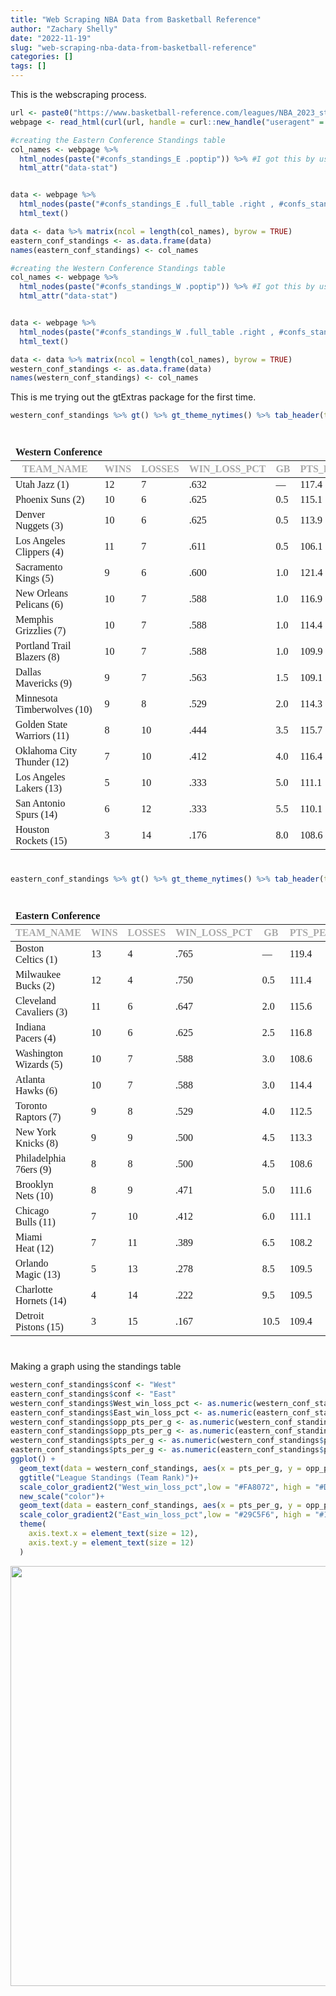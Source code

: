 ```yaml
---
title: "Web Scraping NBA Data from Basketball Reference"
author: "Zachary Shelly"
date: "2022-11-19"
slug: "web-scraping-nba-data-from-basketball-reference"
categories: []
tags: []
---
```


This is the webscraping process.

``` r
url <- paste0("https://www.basketball-reference.com/leagues/NBA_2023_standings.html")
webpage <- read_html(curl(url, handle = curl::new_handle("useragent" = "just.a.little.project")))

#creating the Eastern Conference Standings table
col_names <- webpage %>%
  html_nodes(paste("#confs_standings_E .poptip")) %>% #I got this by using  the selector gadget plugin
  html_attr("data-stat")


data <- webpage %>%
  html_nodes(paste("#confs_standings_E .full_table .right , #confs_standings_E .full_table .left")) %>% #I got this by using  the selector gadget plugin
  html_text()

data <- data %>% matrix(ncol = length(col_names), byrow = TRUE)
eastern_conf_standings <- as.data.frame(data)
names(eastern_conf_standings) <- col_names

#creating the Western Conference Standings table
col_names <- webpage %>%
  html_nodes(paste("#confs_standings_W .poptip")) %>% #I got this by using  the selector gadget plugin
  html_attr("data-stat")


data <- webpage %>%
  html_nodes(paste("#confs_standings_W .full_table .right , #confs_standings_W .full_table .left")) %>% #I got this by using  the selector gadget plugin
  html_text()

data <- data %>% matrix(ncol = length(col_names), byrow = TRUE)
western_conf_standings <- as.data.frame(data)
names(western_conf_standings) <- col_names
```

This is me trying out the gtExtras package for the first time.

``` r
western_conf_standings %>% gt() %>% gt_theme_nytimes() %>% tab_header(title = "Western Conference")
```

<div id="qpfyrmfciw" style="padding-left:0px;padding-right:0px;padding-top:10px;padding-bottom:10px;overflow-x:auto;overflow-y:auto;width:auto;height:auto;">
<style>@import url("https://fonts.googleapis.com/css2?family=Source+Sans+Pro:ital,wght@0,100;0,200;0,300;0,400;0,500;0,600;0,700;0,800;0,900;1,100;1,200;1,300;1,400;1,500;1,600;1,700;1,800;1,900&display=swap");
@import url("https://fonts.googleapis.com/css2?family=Libre+Franklin:ital,wght@0,100;0,200;0,300;0,400;0,500;0,600;0,700;0,800;0,900;1,100;1,200;1,300;1,400;1,500;1,600;1,700;1,800;1,900&display=swap");
@import url("https://fonts.googleapis.com/css2?family=Source+Sans+Pro:ital,wght@0,100;0,200;0,300;0,400;0,500;0,600;0,700;0,800;0,900;1,100;1,200;1,300;1,400;1,500;1,600;1,700;1,800;1,900&display=swap");
html {
  font-family: -apple-system, BlinkMacSystemFont, 'Segoe UI', Roboto, Oxygen, Ubuntu, Cantarell, 'Helvetica Neue', 'Fira Sans', 'Droid Sans', Arial, sans-serif;
}

#qpfyrmfciw .gt_table {
  display: table;
  border-collapse: collapse;
  margin-left: auto;
  margin-right: auto;
  color: #333333;
  font-size: 16px;
  font-weight: normal;
  font-style: normal;
  background-color: #FFFFFF;
  width: auto;
  border-top-style: none;
  border-top-width: 2px;
  border-top-color: #A8A8A8;
  border-right-style: none;
  border-right-width: 2px;
  border-right-color: #D3D3D3;
  border-bottom-style: solid;
  border-bottom-width: 2px;
  border-bottom-color: #A8A8A8;
  border-left-style: none;
  border-left-width: 2px;
  border-left-color: #D3D3D3;
}

#qpfyrmfciw .gt_heading {
  background-color: #FFFFFF;
  text-align: left;
  border-bottom-color: #FFFFFF;
  border-left-style: none;
  border-left-width: 1px;
  border-left-color: #D3D3D3;
  border-right-style: none;
  border-right-width: 1px;
  border-right-color: #D3D3D3;
}

#qpfyrmfciw .gt_caption {
  padding-top: 4px;
  padding-bottom: 4px;
}

#qpfyrmfciw .gt_title {
  color: #333333;
  font-size: 125%;
  font-weight: initial;
  padding-top: 4px;
  padding-bottom: 4px;
  padding-left: 5px;
  padding-right: 5px;
  border-bottom-color: #FFFFFF;
  border-bottom-width: 0;
}

#qpfyrmfciw .gt_subtitle {
  color: #333333;
  font-size: 85%;
  font-weight: initial;
  padding-top: 0;
  padding-bottom: 6px;
  padding-left: 5px;
  padding-right: 5px;
  border-top-color: #FFFFFF;
  border-top-width: 0;
}

#qpfyrmfciw .gt_bottom_border {
  border-bottom-style: none;
  border-bottom-width: 2px;
  border-bottom-color: #D3D3D3;
}

#qpfyrmfciw .gt_col_headings {
  border-top-style: none;
  border-top-width: 2px;
  border-top-color: #D3D3D3;
  border-bottom-style: none;
  border-bottom-width: 1px;
  border-bottom-color: #334422;
  border-left-style: none;
  border-left-width: 1px;
  border-left-color: #D3D3D3;
  border-right-style: none;
  border-right-width: 1px;
  border-right-color: #D3D3D3;
}

#qpfyrmfciw .gt_col_heading {
  color: #333333;
  background-color: #FFFFFF;
  font-size: 12px;
  font-weight: normal;
  text-transform: inherit;
  border-left-style: none;
  border-left-width: 1px;
  border-left-color: #D3D3D3;
  border-right-style: none;
  border-right-width: 1px;
  border-right-color: #D3D3D3;
  vertical-align: bottom;
  padding-top: 5px;
  padding-bottom: 6px;
  padding-left: 5px;
  padding-right: 5px;
  overflow-x: hidden;
}

#qpfyrmfciw .gt_column_spanner_outer {
  color: #333333;
  background-color: #FFFFFF;
  font-size: 12px;
  font-weight: normal;
  text-transform: inherit;
  padding-top: 0;
  padding-bottom: 0;
  padding-left: 4px;
  padding-right: 4px;
}

#qpfyrmfciw .gt_column_spanner_outer:first-child {
  padding-left: 0;
}

#qpfyrmfciw .gt_column_spanner_outer:last-child {
  padding-right: 0;
}

#qpfyrmfciw .gt_column_spanner {
  border-bottom-style: none;
  border-bottom-width: 1px;
  border-bottom-color: #334422;
  vertical-align: bottom;
  padding-top: 5px;
  padding-bottom: 5px;
  overflow-x: hidden;
  display: inline-block;
  width: 100%;
}

#qpfyrmfciw .gt_group_heading {
  padding-top: 8px;
  padding-bottom: 8px;
  padding-left: 5px;
  padding-right: 5px;
  color: #333333;
  background-color: #FFFFFF;
  font-size: 100%;
  font-weight: initial;
  text-transform: inherit;
  border-top-style: solid;
  border-top-width: 2px;
  border-top-color: #D3D3D3;
  border-bottom-style: solid;
  border-bottom-width: 2px;
  border-bottom-color: #D3D3D3;
  border-left-style: none;
  border-left-width: 1px;
  border-left-color: #D3D3D3;
  border-right-style: none;
  border-right-width: 1px;
  border-right-color: #D3D3D3;
  vertical-align: middle;
  text-align: left;
}

#qpfyrmfciw .gt_empty_group_heading {
  padding: 0.5px;
  color: #333333;
  background-color: #FFFFFF;
  font-size: 100%;
  font-weight: initial;
  border-top-style: solid;
  border-top-width: 2px;
  border-top-color: #D3D3D3;
  border-bottom-style: solid;
  border-bottom-width: 2px;
  border-bottom-color: #D3D3D3;
  vertical-align: middle;
}

#qpfyrmfciw .gt_from_md > :first-child {
  margin-top: 0;
}

#qpfyrmfciw .gt_from_md > :last-child {
  margin-bottom: 0;
}

#qpfyrmfciw .gt_row {
  padding-top: 7px;
  padding-bottom: 7px;
  padding-left: 5px;
  padding-right: 5px;
  margin: 10px;
  border-top-style: solid;
  border-top-width: 1px;
  border-top-color: #D3D3D3;
  border-left-style: none;
  border-left-width: 1px;
  border-left-color: #D3D3D3;
  border-right-style: none;
  border-right-width: 1px;
  border-right-color: #D3D3D3;
  vertical-align: middle;
  overflow-x: hidden;
}

#qpfyrmfciw .gt_stub {
  color: #333333;
  background-color: #FFFFFF;
  font-size: 100%;
  font-weight: initial;
  text-transform: inherit;
  border-right-style: solid;
  border-right-width: 2px;
  border-right-color: #D3D3D3;
  padding-left: 5px;
  padding-right: 5px;
}

#qpfyrmfciw .gt_stub_row_group {
  color: #333333;
  background-color: #FFFFFF;
  font-size: 100%;
  font-weight: initial;
  text-transform: inherit;
  border-right-style: solid;
  border-right-width: 2px;
  border-right-color: #D3D3D3;
  padding-left: 5px;
  padding-right: 5px;
  vertical-align: top;
}

#qpfyrmfciw .gt_row_group_first td {
  border-top-width: 2px;
}

#qpfyrmfciw .gt_summary_row {
  color: #333333;
  background-color: #FFFFFF;
  text-transform: inherit;
  padding-top: 8px;
  padding-bottom: 8px;
  padding-left: 5px;
  padding-right: 5px;
}

#qpfyrmfciw .gt_first_summary_row {
  border-top-style: solid;
  border-top-color: #D3D3D3;
}

#qpfyrmfciw .gt_first_summary_row.thick {
  border-top-width: 2px;
}

#qpfyrmfciw .gt_last_summary_row {
  padding-top: 8px;
  padding-bottom: 8px;
  padding-left: 5px;
  padding-right: 5px;
  border-bottom-style: solid;
  border-bottom-width: 2px;
  border-bottom-color: #D3D3D3;
}

#qpfyrmfciw .gt_grand_summary_row {
  color: #333333;
  background-color: #FFFFFF;
  text-transform: inherit;
  padding-top: 8px;
  padding-bottom: 8px;
  padding-left: 5px;
  padding-right: 5px;
}

#qpfyrmfciw .gt_first_grand_summary_row {
  padding-top: 8px;
  padding-bottom: 8px;
  padding-left: 5px;
  padding-right: 5px;
  border-top-style: double;
  border-top-width: 6px;
  border-top-color: #D3D3D3;
}

#qpfyrmfciw .gt_striped {
  background-color: rgba(128, 128, 128, 0.05);
}

#qpfyrmfciw .gt_table_body {
  border-top-style: none;
  border-top-width: 2px;
  border-top-color: #D3D3D3;
  border-bottom-style: solid;
  border-bottom-width: 2px;
  border-bottom-color: #FFFFFF;
}

#qpfyrmfciw .gt_footnotes {
  color: #333333;
  background-color: #FFFFFF;
  border-bottom-style: none;
  border-bottom-width: 2px;
  border-bottom-color: #D3D3D3;
  border-left-style: none;
  border-left-width: 2px;
  border-left-color: #D3D3D3;
  border-right-style: none;
  border-right-width: 2px;
  border-right-color: #D3D3D3;
}

#qpfyrmfciw .gt_footnote {
  margin: 0px;
  font-size: 90%;
  padding-left: 4px;
  padding-right: 4px;
  padding-left: 5px;
  padding-right: 5px;
}

#qpfyrmfciw .gt_sourcenotes {
  color: #333333;
  background-color: #FFFFFF;
  border-bottom-style: none;
  border-bottom-width: 2px;
  border-bottom-color: #D3D3D3;
  border-left-style: none;
  border-left-width: 2px;
  border-left-color: #D3D3D3;
  border-right-style: none;
  border-right-width: 2px;
  border-right-color: #D3D3D3;
}

#qpfyrmfciw .gt_sourcenote {
  font-size: 90%;
  padding-top: 4px;
  padding-bottom: 4px;
  padding-left: 5px;
  padding-right: 5px;
}

#qpfyrmfciw .gt_left {
  text-align: left;
}

#qpfyrmfciw .gt_center {
  text-align: center;
}

#qpfyrmfciw .gt_right {
  text-align: right;
  font-variant-numeric: tabular-nums;
}

#qpfyrmfciw .gt_font_normal {
  font-weight: normal;
}

#qpfyrmfciw .gt_font_bold {
  font-weight: bold;
}

#qpfyrmfciw .gt_font_italic {
  font-style: italic;
}

#qpfyrmfciw .gt_super {
  font-size: 65%;
}

#qpfyrmfciw .gt_footnote_marks {
  font-style: italic;
  font-weight: normal;
  font-size: 75%;
  vertical-align: 0.4em;
}

#qpfyrmfciw .gt_asterisk {
  font-size: 100%;
  vertical-align: 0;
}

#qpfyrmfciw .gt_indent_1 {
  text-indent: 5px;
}

#qpfyrmfciw .gt_indent_2 {
  text-indent: 10px;
}

#qpfyrmfciw .gt_indent_3 {
  text-indent: 15px;
}

#qpfyrmfciw .gt_indent_4 {
  text-indent: 20px;
}

#qpfyrmfciw .gt_indent_5 {
  text-indent: 25px;
}
</style>
<table class="gt_table">
  <thead class="gt_header">
    <tr>
      <td colspan="8" class="gt_heading gt_title gt_font_normal gt_bottom_border" style="font-family: 'Libre Franklin'; font-weight: 800;">Western Conference</td>
    </tr>
    
  </thead>
  <thead class="gt_col_headings">
    <tr>
      <th class="gt_col_heading gt_columns_bottom_border gt_left" rowspan="1" colspan="1" style="color: #A9A9A9; font-family: 'Source Sans Pro'; text-transform: uppercase;" scope="col" id="team_name">team_name</th>
      <th class="gt_col_heading gt_columns_bottom_border gt_right" rowspan="1" colspan="1" style="color: #A9A9A9; font-family: 'Source Sans Pro'; text-transform: uppercase;" scope="col" id="wins">wins</th>
      <th class="gt_col_heading gt_columns_bottom_border gt_right" rowspan="1" colspan="1" style="color: #A9A9A9; font-family: 'Source Sans Pro'; text-transform: uppercase;" scope="col" id="losses">losses</th>
      <th class="gt_col_heading gt_columns_bottom_border gt_right" rowspan="1" colspan="1" style="color: #A9A9A9; font-family: 'Source Sans Pro'; text-transform: uppercase;" scope="col" id="win_loss_pct">win_loss_pct</th>
      <th class="gt_col_heading gt_columns_bottom_border gt_left" rowspan="1" colspan="1" style="color: #A9A9A9; font-family: 'Source Sans Pro'; text-transform: uppercase;" scope="col" id="gb">gb</th>
      <th class="gt_col_heading gt_columns_bottom_border gt_right" rowspan="1" colspan="1" style="color: #A9A9A9; font-family: 'Source Sans Pro'; text-transform: uppercase;" scope="col" id="pts_per_g">pts_per_g</th>
      <th class="gt_col_heading gt_columns_bottom_border gt_right" rowspan="1" colspan="1" style="color: #A9A9A9; font-family: 'Source Sans Pro'; text-transform: uppercase;" scope="col" id="opp_pts_per_g">opp_pts_per_g</th>
      <th class="gt_col_heading gt_columns_bottom_border gt_right" rowspan="1" colspan="1" style="color: #A9A9A9; font-family: 'Source Sans Pro'; text-transform: uppercase;" scope="col" id="srs">srs</th>
    </tr>
  </thead>
  <tbody class="gt_table_body">
    <tr><td headers="team_name" class="gt_row gt_left" style="font-family: 'Source Sans Pro'; font-weight: 400;">Utah Jazz (1) </td>
<td headers="wins" class="gt_row gt_right" style="font-family: 'Source Sans Pro'; font-weight: 400;">12</td>
<td headers="losses" class="gt_row gt_right" style="font-family: 'Source Sans Pro'; font-weight: 400;">7</td>
<td headers="win_loss_pct" class="gt_row gt_right" style="font-family: 'Source Sans Pro'; font-weight: 400;">.632</td>
<td headers="gb" class="gt_row gt_left" style="font-family: 'Source Sans Pro'; font-weight: 400;">—</td>
<td headers="pts_per_g" class="gt_row gt_right" style="font-family: 'Source Sans Pro'; font-weight: 400;">117.4</td>
<td headers="opp_pts_per_g" class="gt_row gt_right" style="font-family: 'Source Sans Pro'; font-weight: 400;">114.5</td>
<td headers="srs" class="gt_row gt_right" style="font-family: 'Source Sans Pro'; font-weight: 400;">2.81</td></tr>
    <tr><td headers="team_name" class="gt_row gt_left" style="font-family: 'Source Sans Pro'; font-weight: 400;">Phoenix Suns (2) </td>
<td headers="wins" class="gt_row gt_right" style="font-family: 'Source Sans Pro'; font-weight: 400;">10</td>
<td headers="losses" class="gt_row gt_right" style="font-family: 'Source Sans Pro'; font-weight: 400;">6</td>
<td headers="win_loss_pct" class="gt_row gt_right" style="font-family: 'Source Sans Pro'; font-weight: 400;">.625</td>
<td headers="gb" class="gt_row gt_left" style="font-family: 'Source Sans Pro'; font-weight: 400;">0.5</td>
<td headers="pts_per_g" class="gt_row gt_right" style="font-family: 'Source Sans Pro'; font-weight: 400;">115.1</td>
<td headers="opp_pts_per_g" class="gt_row gt_right" style="font-family: 'Source Sans Pro'; font-weight: 400;">107.9</td>
<td headers="srs" class="gt_row gt_right" style="font-family: 'Source Sans Pro'; font-weight: 400;">7.19</td></tr>
    <tr><td headers="team_name" class="gt_row gt_left" style="font-family: 'Source Sans Pro'; font-weight: 400;">Denver Nuggets (3) </td>
<td headers="wins" class="gt_row gt_right" style="font-family: 'Source Sans Pro'; font-weight: 400;">10</td>
<td headers="losses" class="gt_row gt_right" style="font-family: 'Source Sans Pro'; font-weight: 400;">6</td>
<td headers="win_loss_pct" class="gt_row gt_right" style="font-family: 'Source Sans Pro'; font-weight: 400;">.625</td>
<td headers="gb" class="gt_row gt_left" style="font-family: 'Source Sans Pro'; font-weight: 400;">0.5</td>
<td headers="pts_per_g" class="gt_row gt_right" style="font-family: 'Source Sans Pro'; font-weight: 400;">113.9</td>
<td headers="opp_pts_per_g" class="gt_row gt_right" style="font-family: 'Source Sans Pro'; font-weight: 400;">113.9</td>
<td headers="srs" class="gt_row gt_right" style="font-family: 'Source Sans Pro'; font-weight: 400;">-0.66</td></tr>
    <tr><td headers="team_name" class="gt_row gt_left" style="font-family: 'Source Sans Pro'; font-weight: 400;">Los Angeles Clippers (4) </td>
<td headers="wins" class="gt_row gt_right" style="font-family: 'Source Sans Pro'; font-weight: 400;">11</td>
<td headers="losses" class="gt_row gt_right" style="font-family: 'Source Sans Pro'; font-weight: 400;">7</td>
<td headers="win_loss_pct" class="gt_row gt_right" style="font-family: 'Source Sans Pro'; font-weight: 400;">.611</td>
<td headers="gb" class="gt_row gt_left" style="font-family: 'Source Sans Pro'; font-weight: 400;">0.5</td>
<td headers="pts_per_g" class="gt_row gt_right" style="font-family: 'Source Sans Pro'; font-weight: 400;">106.1</td>
<td headers="opp_pts_per_g" class="gt_row gt_right" style="font-family: 'Source Sans Pro'; font-weight: 400;">105.8</td>
<td headers="srs" class="gt_row gt_right" style="font-family: 'Source Sans Pro'; font-weight: 400;">-1.02</td></tr>
    <tr><td headers="team_name" class="gt_row gt_left" style="font-family: 'Source Sans Pro'; font-weight: 400;">Sacramento Kings (5) </td>
<td headers="wins" class="gt_row gt_right" style="font-family: 'Source Sans Pro'; font-weight: 400;">9</td>
<td headers="losses" class="gt_row gt_right" style="font-family: 'Source Sans Pro'; font-weight: 400;">6</td>
<td headers="win_loss_pct" class="gt_row gt_right" style="font-family: 'Source Sans Pro'; font-weight: 400;">.600</td>
<td headers="gb" class="gt_row gt_left" style="font-family: 'Source Sans Pro'; font-weight: 400;">1.0</td>
<td headers="pts_per_g" class="gt_row gt_right" style="font-family: 'Source Sans Pro'; font-weight: 400;">121.4</td>
<td headers="opp_pts_per_g" class="gt_row gt_right" style="font-family: 'Source Sans Pro'; font-weight: 400;">117.5</td>
<td headers="srs" class="gt_row gt_right" style="font-family: 'Source Sans Pro'; font-weight: 400;">1.87</td></tr>
    <tr><td headers="team_name" class="gt_row gt_left" style="font-family: 'Source Sans Pro'; font-weight: 400;">New Orleans Pelicans (6) </td>
<td headers="wins" class="gt_row gt_right" style="font-family: 'Source Sans Pro'; font-weight: 400;">10</td>
<td headers="losses" class="gt_row gt_right" style="font-family: 'Source Sans Pro'; font-weight: 400;">7</td>
<td headers="win_loss_pct" class="gt_row gt_right" style="font-family: 'Source Sans Pro'; font-weight: 400;">.588</td>
<td headers="gb" class="gt_row gt_left" style="font-family: 'Source Sans Pro'; font-weight: 400;">1.0</td>
<td headers="pts_per_g" class="gt_row gt_right" style="font-family: 'Source Sans Pro'; font-weight: 400;">116.9</td>
<td headers="opp_pts_per_g" class="gt_row gt_right" style="font-family: 'Source Sans Pro'; font-weight: 400;">110.6</td>
<td headers="srs" class="gt_row gt_right" style="font-family: 'Source Sans Pro'; font-weight: 400;">6.70</td></tr>
    <tr><td headers="team_name" class="gt_row gt_left" style="font-family: 'Source Sans Pro'; font-weight: 400;">Memphis Grizzlies (7) </td>
<td headers="wins" class="gt_row gt_right" style="font-family: 'Source Sans Pro'; font-weight: 400;">10</td>
<td headers="losses" class="gt_row gt_right" style="font-family: 'Source Sans Pro'; font-weight: 400;">7</td>
<td headers="win_loss_pct" class="gt_row gt_right" style="font-family: 'Source Sans Pro'; font-weight: 400;">.588</td>
<td headers="gb" class="gt_row gt_left" style="font-family: 'Source Sans Pro'; font-weight: 400;">1.0</td>
<td headers="pts_per_g" class="gt_row gt_right" style="font-family: 'Source Sans Pro'; font-weight: 400;">114.4</td>
<td headers="opp_pts_per_g" class="gt_row gt_right" style="font-family: 'Source Sans Pro'; font-weight: 400;">114.0</td>
<td headers="srs" class="gt_row gt_right" style="font-family: 'Source Sans Pro'; font-weight: 400;">0.43</td></tr>
    <tr><td headers="team_name" class="gt_row gt_left" style="font-family: 'Source Sans Pro'; font-weight: 400;">Portland Trail Blazers (8) </td>
<td headers="wins" class="gt_row gt_right" style="font-family: 'Source Sans Pro'; font-weight: 400;">10</td>
<td headers="losses" class="gt_row gt_right" style="font-family: 'Source Sans Pro'; font-weight: 400;">7</td>
<td headers="win_loss_pct" class="gt_row gt_right" style="font-family: 'Source Sans Pro'; font-weight: 400;">.588</td>
<td headers="gb" class="gt_row gt_left" style="font-family: 'Source Sans Pro'; font-weight: 400;">1.0</td>
<td headers="pts_per_g" class="gt_row gt_right" style="font-family: 'Source Sans Pro'; font-weight: 400;">109.9</td>
<td headers="opp_pts_per_g" class="gt_row gt_right" style="font-family: 'Source Sans Pro'; font-weight: 400;">108.9</td>
<td headers="srs" class="gt_row gt_right" style="font-family: 'Source Sans Pro'; font-weight: 400;">1.84</td></tr>
    <tr><td headers="team_name" class="gt_row gt_left" style="font-family: 'Source Sans Pro'; font-weight: 400;">Dallas Mavericks (9) </td>
<td headers="wins" class="gt_row gt_right" style="font-family: 'Source Sans Pro'; font-weight: 400;">9</td>
<td headers="losses" class="gt_row gt_right" style="font-family: 'Source Sans Pro'; font-weight: 400;">7</td>
<td headers="win_loss_pct" class="gt_row gt_right" style="font-family: 'Source Sans Pro'; font-weight: 400;">.563</td>
<td headers="gb" class="gt_row gt_left" style="font-family: 'Source Sans Pro'; font-weight: 400;">1.5</td>
<td headers="pts_per_g" class="gt_row gt_right" style="font-family: 'Source Sans Pro'; font-weight: 400;">109.1</td>
<td headers="opp_pts_per_g" class="gt_row gt_right" style="font-family: 'Source Sans Pro'; font-weight: 400;">105.3</td>
<td headers="srs" class="gt_row gt_right" style="font-family: 'Source Sans Pro'; font-weight: 400;">4.08</td></tr>
    <tr><td headers="team_name" class="gt_row gt_left" style="font-family: 'Source Sans Pro'; font-weight: 400;">Minnesota Timberwolves (10) </td>
<td headers="wins" class="gt_row gt_right" style="font-family: 'Source Sans Pro'; font-weight: 400;">9</td>
<td headers="losses" class="gt_row gt_right" style="font-family: 'Source Sans Pro'; font-weight: 400;">8</td>
<td headers="win_loss_pct" class="gt_row gt_right" style="font-family: 'Source Sans Pro'; font-weight: 400;">.529</td>
<td headers="gb" class="gt_row gt_left" style="font-family: 'Source Sans Pro'; font-weight: 400;">2.0</td>
<td headers="pts_per_g" class="gt_row gt_right" style="font-family: 'Source Sans Pro'; font-weight: 400;">114.3</td>
<td headers="opp_pts_per_g" class="gt_row gt_right" style="font-family: 'Source Sans Pro'; font-weight: 400;">114.4</td>
<td headers="srs" class="gt_row gt_right" style="font-family: 'Source Sans Pro'; font-weight: 400;">-1.26</td></tr>
    <tr><td headers="team_name" class="gt_row gt_left" style="font-family: 'Source Sans Pro'; font-weight: 400;">Golden State Warriors (11) </td>
<td headers="wins" class="gt_row gt_right" style="font-family: 'Source Sans Pro'; font-weight: 400;">8</td>
<td headers="losses" class="gt_row gt_right" style="font-family: 'Source Sans Pro'; font-weight: 400;">10</td>
<td headers="win_loss_pct" class="gt_row gt_right" style="font-family: 'Source Sans Pro'; font-weight: 400;">.444</td>
<td headers="gb" class="gt_row gt_left" style="font-family: 'Source Sans Pro'; font-weight: 400;">3.5</td>
<td headers="pts_per_g" class="gt_row gt_right" style="font-family: 'Source Sans Pro'; font-weight: 400;">115.7</td>
<td headers="opp_pts_per_g" class="gt_row gt_right" style="font-family: 'Source Sans Pro'; font-weight: 400;">118.0</td>
<td headers="srs" class="gt_row gt_right" style="font-family: 'Source Sans Pro'; font-weight: 400;">-2.37</td></tr>
    <tr><td headers="team_name" class="gt_row gt_left" style="font-family: 'Source Sans Pro'; font-weight: 400;">Oklahoma City Thunder (12) </td>
<td headers="wins" class="gt_row gt_right" style="font-family: 'Source Sans Pro'; font-weight: 400;">7</td>
<td headers="losses" class="gt_row gt_right" style="font-family: 'Source Sans Pro'; font-weight: 400;">10</td>
<td headers="win_loss_pct" class="gt_row gt_right" style="font-family: 'Source Sans Pro'; font-weight: 400;">.412</td>
<td headers="gb" class="gt_row gt_left" style="font-family: 'Source Sans Pro'; font-weight: 400;">4.0</td>
<td headers="pts_per_g" class="gt_row gt_right" style="font-family: 'Source Sans Pro'; font-weight: 400;">116.4</td>
<td headers="opp_pts_per_g" class="gt_row gt_right" style="font-family: 'Source Sans Pro'; font-weight: 400;">117.5</td>
<td headers="srs" class="gt_row gt_right" style="font-family: 'Source Sans Pro'; font-weight: 400;">-1.41</td></tr>
    <tr><td headers="team_name" class="gt_row gt_left" style="font-family: 'Source Sans Pro'; font-weight: 400;">Los Angeles Lakers (13) </td>
<td headers="wins" class="gt_row gt_right" style="font-family: 'Source Sans Pro'; font-weight: 400;">5</td>
<td headers="losses" class="gt_row gt_right" style="font-family: 'Source Sans Pro'; font-weight: 400;">10</td>
<td headers="win_loss_pct" class="gt_row gt_right" style="font-family: 'Source Sans Pro'; font-weight: 400;">.333</td>
<td headers="gb" class="gt_row gt_left" style="font-family: 'Source Sans Pro'; font-weight: 400;">5.0</td>
<td headers="pts_per_g" class="gt_row gt_right" style="font-family: 'Source Sans Pro'; font-weight: 400;">111.1</td>
<td headers="opp_pts_per_g" class="gt_row gt_right" style="font-family: 'Source Sans Pro'; font-weight: 400;">114.2</td>
<td headers="srs" class="gt_row gt_right" style="font-family: 'Source Sans Pro'; font-weight: 400;">-3.26</td></tr>
    <tr><td headers="team_name" class="gt_row gt_left" style="font-family: 'Source Sans Pro'; font-weight: 400;">San Antonio Spurs (14) </td>
<td headers="wins" class="gt_row gt_right" style="font-family: 'Source Sans Pro'; font-weight: 400;">6</td>
<td headers="losses" class="gt_row gt_right" style="font-family: 'Source Sans Pro'; font-weight: 400;">12</td>
<td headers="win_loss_pct" class="gt_row gt_right" style="font-family: 'Source Sans Pro'; font-weight: 400;">.333</td>
<td headers="gb" class="gt_row gt_left" style="font-family: 'Source Sans Pro'; font-weight: 400;">5.5</td>
<td headers="pts_per_g" class="gt_row gt_right" style="font-family: 'Source Sans Pro'; font-weight: 400;">110.1</td>
<td headers="opp_pts_per_g" class="gt_row gt_right" style="font-family: 'Source Sans Pro'; font-weight: 400;">120.3</td>
<td headers="srs" class="gt_row gt_right" style="font-family: 'Source Sans Pro'; font-weight: 400;">-10.42</td></tr>
    <tr><td headers="team_name" class="gt_row gt_left" style="font-family: 'Source Sans Pro'; font-weight: 400;">Houston Rockets (15) </td>
<td headers="wins" class="gt_row gt_right" style="font-family: 'Source Sans Pro'; font-weight: 400;">3</td>
<td headers="losses" class="gt_row gt_right" style="font-family: 'Source Sans Pro'; font-weight: 400;">14</td>
<td headers="win_loss_pct" class="gt_row gt_right" style="font-family: 'Source Sans Pro'; font-weight: 400;">.176</td>
<td headers="gb" class="gt_row gt_left" style="font-family: 'Source Sans Pro'; font-weight: 400;">8.0</td>
<td headers="pts_per_g" class="gt_row gt_right" style="font-family: 'Source Sans Pro'; font-weight: 400;">108.6</td>
<td headers="opp_pts_per_g" class="gt_row gt_right" style="font-family: 'Source Sans Pro'; font-weight: 400;">116.0</td>
<td headers="srs" class="gt_row gt_right" style="font-family: 'Source Sans Pro'; font-weight: 400;">-6.04</td></tr>
  </tbody>
  
  
</table>
</div>

``` r
eastern_conf_standings %>% gt() %>% gt_theme_nytimes() %>% tab_header(title = "Eastern Conference")
```

<div id="knozqzkaxs" style="padding-left:0px;padding-right:0px;padding-top:10px;padding-bottom:10px;overflow-x:auto;overflow-y:auto;width:auto;height:auto;">
<style>@import url("https://fonts.googleapis.com/css2?family=Source+Sans+Pro:ital,wght@0,100;0,200;0,300;0,400;0,500;0,600;0,700;0,800;0,900;1,100;1,200;1,300;1,400;1,500;1,600;1,700;1,800;1,900&display=swap");
@import url("https://fonts.googleapis.com/css2?family=Libre+Franklin:ital,wght@0,100;0,200;0,300;0,400;0,500;0,600;0,700;0,800;0,900;1,100;1,200;1,300;1,400;1,500;1,600;1,700;1,800;1,900&display=swap");
@import url("https://fonts.googleapis.com/css2?family=Source+Sans+Pro:ital,wght@0,100;0,200;0,300;0,400;0,500;0,600;0,700;0,800;0,900;1,100;1,200;1,300;1,400;1,500;1,600;1,700;1,800;1,900&display=swap");
html {
  font-family: -apple-system, BlinkMacSystemFont, 'Segoe UI', Roboto, Oxygen, Ubuntu, Cantarell, 'Helvetica Neue', 'Fira Sans', 'Droid Sans', Arial, sans-serif;
}

#knozqzkaxs .gt_table {
  display: table;
  border-collapse: collapse;
  margin-left: auto;
  margin-right: auto;
  color: #333333;
  font-size: 16px;
  font-weight: normal;
  font-style: normal;
  background-color: #FFFFFF;
  width: auto;
  border-top-style: none;
  border-top-width: 2px;
  border-top-color: #A8A8A8;
  border-right-style: none;
  border-right-width: 2px;
  border-right-color: #D3D3D3;
  border-bottom-style: solid;
  border-bottom-width: 2px;
  border-bottom-color: #A8A8A8;
  border-left-style: none;
  border-left-width: 2px;
  border-left-color: #D3D3D3;
}

#knozqzkaxs .gt_heading {
  background-color: #FFFFFF;
  text-align: left;
  border-bottom-color: #FFFFFF;
  border-left-style: none;
  border-left-width: 1px;
  border-left-color: #D3D3D3;
  border-right-style: none;
  border-right-width: 1px;
  border-right-color: #D3D3D3;
}

#knozqzkaxs .gt_caption {
  padding-top: 4px;
  padding-bottom: 4px;
}

#knozqzkaxs .gt_title {
  color: #333333;
  font-size: 125%;
  font-weight: initial;
  padding-top: 4px;
  padding-bottom: 4px;
  padding-left: 5px;
  padding-right: 5px;
  border-bottom-color: #FFFFFF;
  border-bottom-width: 0;
}

#knozqzkaxs .gt_subtitle {
  color: #333333;
  font-size: 85%;
  font-weight: initial;
  padding-top: 0;
  padding-bottom: 6px;
  padding-left: 5px;
  padding-right: 5px;
  border-top-color: #FFFFFF;
  border-top-width: 0;
}

#knozqzkaxs .gt_bottom_border {
  border-bottom-style: none;
  border-bottom-width: 2px;
  border-bottom-color: #D3D3D3;
}

#knozqzkaxs .gt_col_headings {
  border-top-style: none;
  border-top-width: 2px;
  border-top-color: #D3D3D3;
  border-bottom-style: none;
  border-bottom-width: 1px;
  border-bottom-color: #334422;
  border-left-style: none;
  border-left-width: 1px;
  border-left-color: #D3D3D3;
  border-right-style: none;
  border-right-width: 1px;
  border-right-color: #D3D3D3;
}

#knozqzkaxs .gt_col_heading {
  color: #333333;
  background-color: #FFFFFF;
  font-size: 12px;
  font-weight: normal;
  text-transform: inherit;
  border-left-style: none;
  border-left-width: 1px;
  border-left-color: #D3D3D3;
  border-right-style: none;
  border-right-width: 1px;
  border-right-color: #D3D3D3;
  vertical-align: bottom;
  padding-top: 5px;
  padding-bottom: 6px;
  padding-left: 5px;
  padding-right: 5px;
  overflow-x: hidden;
}

#knozqzkaxs .gt_column_spanner_outer {
  color: #333333;
  background-color: #FFFFFF;
  font-size: 12px;
  font-weight: normal;
  text-transform: inherit;
  padding-top: 0;
  padding-bottom: 0;
  padding-left: 4px;
  padding-right: 4px;
}

#knozqzkaxs .gt_column_spanner_outer:first-child {
  padding-left: 0;
}

#knozqzkaxs .gt_column_spanner_outer:last-child {
  padding-right: 0;
}

#knozqzkaxs .gt_column_spanner {
  border-bottom-style: none;
  border-bottom-width: 1px;
  border-bottom-color: #334422;
  vertical-align: bottom;
  padding-top: 5px;
  padding-bottom: 5px;
  overflow-x: hidden;
  display: inline-block;
  width: 100%;
}

#knozqzkaxs .gt_group_heading {
  padding-top: 8px;
  padding-bottom: 8px;
  padding-left: 5px;
  padding-right: 5px;
  color: #333333;
  background-color: #FFFFFF;
  font-size: 100%;
  font-weight: initial;
  text-transform: inherit;
  border-top-style: solid;
  border-top-width: 2px;
  border-top-color: #D3D3D3;
  border-bottom-style: solid;
  border-bottom-width: 2px;
  border-bottom-color: #D3D3D3;
  border-left-style: none;
  border-left-width: 1px;
  border-left-color: #D3D3D3;
  border-right-style: none;
  border-right-width: 1px;
  border-right-color: #D3D3D3;
  vertical-align: middle;
  text-align: left;
}

#knozqzkaxs .gt_empty_group_heading {
  padding: 0.5px;
  color: #333333;
  background-color: #FFFFFF;
  font-size: 100%;
  font-weight: initial;
  border-top-style: solid;
  border-top-width: 2px;
  border-top-color: #D3D3D3;
  border-bottom-style: solid;
  border-bottom-width: 2px;
  border-bottom-color: #D3D3D3;
  vertical-align: middle;
}

#knozqzkaxs .gt_from_md > :first-child {
  margin-top: 0;
}

#knozqzkaxs .gt_from_md > :last-child {
  margin-bottom: 0;
}

#knozqzkaxs .gt_row {
  padding-top: 7px;
  padding-bottom: 7px;
  padding-left: 5px;
  padding-right: 5px;
  margin: 10px;
  border-top-style: solid;
  border-top-width: 1px;
  border-top-color: #D3D3D3;
  border-left-style: none;
  border-left-width: 1px;
  border-left-color: #D3D3D3;
  border-right-style: none;
  border-right-width: 1px;
  border-right-color: #D3D3D3;
  vertical-align: middle;
  overflow-x: hidden;
}

#knozqzkaxs .gt_stub {
  color: #333333;
  background-color: #FFFFFF;
  font-size: 100%;
  font-weight: initial;
  text-transform: inherit;
  border-right-style: solid;
  border-right-width: 2px;
  border-right-color: #D3D3D3;
  padding-left: 5px;
  padding-right: 5px;
}

#knozqzkaxs .gt_stub_row_group {
  color: #333333;
  background-color: #FFFFFF;
  font-size: 100%;
  font-weight: initial;
  text-transform: inherit;
  border-right-style: solid;
  border-right-width: 2px;
  border-right-color: #D3D3D3;
  padding-left: 5px;
  padding-right: 5px;
  vertical-align: top;
}

#knozqzkaxs .gt_row_group_first td {
  border-top-width: 2px;
}

#knozqzkaxs .gt_summary_row {
  color: #333333;
  background-color: #FFFFFF;
  text-transform: inherit;
  padding-top: 8px;
  padding-bottom: 8px;
  padding-left: 5px;
  padding-right: 5px;
}

#knozqzkaxs .gt_first_summary_row {
  border-top-style: solid;
  border-top-color: #D3D3D3;
}

#knozqzkaxs .gt_first_summary_row.thick {
  border-top-width: 2px;
}

#knozqzkaxs .gt_last_summary_row {
  padding-top: 8px;
  padding-bottom: 8px;
  padding-left: 5px;
  padding-right: 5px;
  border-bottom-style: solid;
  border-bottom-width: 2px;
  border-bottom-color: #D3D3D3;
}

#knozqzkaxs .gt_grand_summary_row {
  color: #333333;
  background-color: #FFFFFF;
  text-transform: inherit;
  padding-top: 8px;
  padding-bottom: 8px;
  padding-left: 5px;
  padding-right: 5px;
}

#knozqzkaxs .gt_first_grand_summary_row {
  padding-top: 8px;
  padding-bottom: 8px;
  padding-left: 5px;
  padding-right: 5px;
  border-top-style: double;
  border-top-width: 6px;
  border-top-color: #D3D3D3;
}

#knozqzkaxs .gt_striped {
  background-color: rgba(128, 128, 128, 0.05);
}

#knozqzkaxs .gt_table_body {
  border-top-style: none;
  border-top-width: 2px;
  border-top-color: #D3D3D3;
  border-bottom-style: solid;
  border-bottom-width: 2px;
  border-bottom-color: #FFFFFF;
}

#knozqzkaxs .gt_footnotes {
  color: #333333;
  background-color: #FFFFFF;
  border-bottom-style: none;
  border-bottom-width: 2px;
  border-bottom-color: #D3D3D3;
  border-left-style: none;
  border-left-width: 2px;
  border-left-color: #D3D3D3;
  border-right-style: none;
  border-right-width: 2px;
  border-right-color: #D3D3D3;
}

#knozqzkaxs .gt_footnote {
  margin: 0px;
  font-size: 90%;
  padding-left: 4px;
  padding-right: 4px;
  padding-left: 5px;
  padding-right: 5px;
}

#knozqzkaxs .gt_sourcenotes {
  color: #333333;
  background-color: #FFFFFF;
  border-bottom-style: none;
  border-bottom-width: 2px;
  border-bottom-color: #D3D3D3;
  border-left-style: none;
  border-left-width: 2px;
  border-left-color: #D3D3D3;
  border-right-style: none;
  border-right-width: 2px;
  border-right-color: #D3D3D3;
}

#knozqzkaxs .gt_sourcenote {
  font-size: 90%;
  padding-top: 4px;
  padding-bottom: 4px;
  padding-left: 5px;
  padding-right: 5px;
}

#knozqzkaxs .gt_left {
  text-align: left;
}

#knozqzkaxs .gt_center {
  text-align: center;
}

#knozqzkaxs .gt_right {
  text-align: right;
  font-variant-numeric: tabular-nums;
}

#knozqzkaxs .gt_font_normal {
  font-weight: normal;
}

#knozqzkaxs .gt_font_bold {
  font-weight: bold;
}

#knozqzkaxs .gt_font_italic {
  font-style: italic;
}

#knozqzkaxs .gt_super {
  font-size: 65%;
}

#knozqzkaxs .gt_footnote_marks {
  font-style: italic;
  font-weight: normal;
  font-size: 75%;
  vertical-align: 0.4em;
}

#knozqzkaxs .gt_asterisk {
  font-size: 100%;
  vertical-align: 0;
}

#knozqzkaxs .gt_indent_1 {
  text-indent: 5px;
}

#knozqzkaxs .gt_indent_2 {
  text-indent: 10px;
}

#knozqzkaxs .gt_indent_3 {
  text-indent: 15px;
}

#knozqzkaxs .gt_indent_4 {
  text-indent: 20px;
}

#knozqzkaxs .gt_indent_5 {
  text-indent: 25px;
}
</style>
<table class="gt_table">
  <thead class="gt_header">
    <tr>
      <td colspan="8" class="gt_heading gt_title gt_font_normal gt_bottom_border" style="font-family: 'Libre Franklin'; font-weight: 800;">Eastern Conference</td>
    </tr>
    
  </thead>
  <thead class="gt_col_headings">
    <tr>
      <th class="gt_col_heading gt_columns_bottom_border gt_left" rowspan="1" colspan="1" style="color: #A9A9A9; font-family: 'Source Sans Pro'; text-transform: uppercase;" scope="col" id="team_name">team_name</th>
      <th class="gt_col_heading gt_columns_bottom_border gt_right" rowspan="1" colspan="1" style="color: #A9A9A9; font-family: 'Source Sans Pro'; text-transform: uppercase;" scope="col" id="wins">wins</th>
      <th class="gt_col_heading gt_columns_bottom_border gt_right" rowspan="1" colspan="1" style="color: #A9A9A9; font-family: 'Source Sans Pro'; text-transform: uppercase;" scope="col" id="losses">losses</th>
      <th class="gt_col_heading gt_columns_bottom_border gt_right" rowspan="1" colspan="1" style="color: #A9A9A9; font-family: 'Source Sans Pro'; text-transform: uppercase;" scope="col" id="win_loss_pct">win_loss_pct</th>
      <th class="gt_col_heading gt_columns_bottom_border gt_left" rowspan="1" colspan="1" style="color: #A9A9A9; font-family: 'Source Sans Pro'; text-transform: uppercase;" scope="col" id="gb">gb</th>
      <th class="gt_col_heading gt_columns_bottom_border gt_right" rowspan="1" colspan="1" style="color: #A9A9A9; font-family: 'Source Sans Pro'; text-transform: uppercase;" scope="col" id="pts_per_g">pts_per_g</th>
      <th class="gt_col_heading gt_columns_bottom_border gt_right" rowspan="1" colspan="1" style="color: #A9A9A9; font-family: 'Source Sans Pro'; text-transform: uppercase;" scope="col" id="opp_pts_per_g">opp_pts_per_g</th>
      <th class="gt_col_heading gt_columns_bottom_border gt_right" rowspan="1" colspan="1" style="color: #A9A9A9; font-family: 'Source Sans Pro'; text-transform: uppercase;" scope="col" id="srs">srs</th>
    </tr>
  </thead>
  <tbody class="gt_table_body">
    <tr><td headers="team_name" class="gt_row gt_left" style="font-family: 'Source Sans Pro'; font-weight: 400;">Boston Celtics (1) </td>
<td headers="wins" class="gt_row gt_right" style="font-family: 'Source Sans Pro'; font-weight: 400;">13</td>
<td headers="losses" class="gt_row gt_right" style="font-family: 'Source Sans Pro'; font-weight: 400;">4</td>
<td headers="win_loss_pct" class="gt_row gt_right" style="font-family: 'Source Sans Pro'; font-weight: 400;">.765</td>
<td headers="gb" class="gt_row gt_left" style="font-family: 'Source Sans Pro'; font-weight: 400;">—</td>
<td headers="pts_per_g" class="gt_row gt_right" style="font-family: 'Source Sans Pro'; font-weight: 400;">119.4</td>
<td headers="opp_pts_per_g" class="gt_row gt_right" style="font-family: 'Source Sans Pro'; font-weight: 400;">113.5</td>
<td headers="srs" class="gt_row gt_right" style="font-family: 'Source Sans Pro'; font-weight: 400;">6.10</td></tr>
    <tr><td headers="team_name" class="gt_row gt_left" style="font-family: 'Source Sans Pro'; font-weight: 400;">Milwaukee Bucks (2) </td>
<td headers="wins" class="gt_row gt_right" style="font-family: 'Source Sans Pro'; font-weight: 400;">12</td>
<td headers="losses" class="gt_row gt_right" style="font-family: 'Source Sans Pro'; font-weight: 400;">4</td>
<td headers="win_loss_pct" class="gt_row gt_right" style="font-family: 'Source Sans Pro'; font-weight: 400;">.750</td>
<td headers="gb" class="gt_row gt_left" style="font-family: 'Source Sans Pro'; font-weight: 400;">0.5</td>
<td headers="pts_per_g" class="gt_row gt_right" style="font-family: 'Source Sans Pro'; font-weight: 400;">111.4</td>
<td headers="opp_pts_per_g" class="gt_row gt_right" style="font-family: 'Source Sans Pro'; font-weight: 400;">106.9</td>
<td headers="srs" class="gt_row gt_right" style="font-family: 'Source Sans Pro'; font-weight: 400;">3.17</td></tr>
    <tr><td headers="team_name" class="gt_row gt_left" style="font-family: 'Source Sans Pro'; font-weight: 400;">Cleveland Cavaliers (3) </td>
<td headers="wins" class="gt_row gt_right" style="font-family: 'Source Sans Pro'; font-weight: 400;">11</td>
<td headers="losses" class="gt_row gt_right" style="font-family: 'Source Sans Pro'; font-weight: 400;">6</td>
<td headers="win_loss_pct" class="gt_row gt_right" style="font-family: 'Source Sans Pro'; font-weight: 400;">.647</td>
<td headers="gb" class="gt_row gt_left" style="font-family: 'Source Sans Pro'; font-weight: 400;">2.0</td>
<td headers="pts_per_g" class="gt_row gt_right" style="font-family: 'Source Sans Pro'; font-weight: 400;">115.6</td>
<td headers="opp_pts_per_g" class="gt_row gt_right" style="font-family: 'Source Sans Pro'; font-weight: 400;">108.2</td>
<td headers="srs" class="gt_row gt_right" style="font-family: 'Source Sans Pro'; font-weight: 400;">6.89</td></tr>
    <tr><td headers="team_name" class="gt_row gt_left" style="font-family: 'Source Sans Pro'; font-weight: 400;">Indiana Pacers (4) </td>
<td headers="wins" class="gt_row gt_right" style="font-family: 'Source Sans Pro'; font-weight: 400;">10</td>
<td headers="losses" class="gt_row gt_right" style="font-family: 'Source Sans Pro'; font-weight: 400;">6</td>
<td headers="win_loss_pct" class="gt_row gt_right" style="font-family: 'Source Sans Pro'; font-weight: 400;">.625</td>
<td headers="gb" class="gt_row gt_left" style="font-family: 'Source Sans Pro'; font-weight: 400;">2.5</td>
<td headers="pts_per_g" class="gt_row gt_right" style="font-family: 'Source Sans Pro'; font-weight: 400;">116.8</td>
<td headers="opp_pts_per_g" class="gt_row gt_right" style="font-family: 'Source Sans Pro'; font-weight: 400;">114.1</td>
<td headers="srs" class="gt_row gt_right" style="font-family: 'Source Sans Pro'; font-weight: 400;">1.19</td></tr>
    <tr><td headers="team_name" class="gt_row gt_left" style="font-family: 'Source Sans Pro'; font-weight: 400;">Washington Wizards (5) </td>
<td headers="wins" class="gt_row gt_right" style="font-family: 'Source Sans Pro'; font-weight: 400;">10</td>
<td headers="losses" class="gt_row gt_right" style="font-family: 'Source Sans Pro'; font-weight: 400;">7</td>
<td headers="win_loss_pct" class="gt_row gt_right" style="font-family: 'Source Sans Pro'; font-weight: 400;">.588</td>
<td headers="gb" class="gt_row gt_left" style="font-family: 'Source Sans Pro'; font-weight: 400;">3.0</td>
<td headers="pts_per_g" class="gt_row gt_right" style="font-family: 'Source Sans Pro'; font-weight: 400;">108.6</td>
<td headers="opp_pts_per_g" class="gt_row gt_right" style="font-family: 'Source Sans Pro'; font-weight: 400;">109.4</td>
<td headers="srs" class="gt_row gt_right" style="font-family: 'Source Sans Pro'; font-weight: 400;">-0.26</td></tr>
    <tr><td headers="team_name" class="gt_row gt_left" style="font-family: 'Source Sans Pro'; font-weight: 400;">Atlanta Hawks (6) </td>
<td headers="wins" class="gt_row gt_right" style="font-family: 'Source Sans Pro'; font-weight: 400;">10</td>
<td headers="losses" class="gt_row gt_right" style="font-family: 'Source Sans Pro'; font-weight: 400;">7</td>
<td headers="win_loss_pct" class="gt_row gt_right" style="font-family: 'Source Sans Pro'; font-weight: 400;">.588</td>
<td headers="gb" class="gt_row gt_left" style="font-family: 'Source Sans Pro'; font-weight: 400;">3.0</td>
<td headers="pts_per_g" class="gt_row gt_right" style="font-family: 'Source Sans Pro'; font-weight: 400;">114.4</td>
<td headers="opp_pts_per_g" class="gt_row gt_right" style="font-family: 'Source Sans Pro'; font-weight: 400;">114.4</td>
<td headers="srs" class="gt_row gt_right" style="font-family: 'Source Sans Pro'; font-weight: 400;">0.45</td></tr>
    <tr><td headers="team_name" class="gt_row gt_left" style="font-family: 'Source Sans Pro'; font-weight: 400;">Toronto Raptors (7) </td>
<td headers="wins" class="gt_row gt_right" style="font-family: 'Source Sans Pro'; font-weight: 400;">9</td>
<td headers="losses" class="gt_row gt_right" style="font-family: 'Source Sans Pro'; font-weight: 400;">8</td>
<td headers="win_loss_pct" class="gt_row gt_right" style="font-family: 'Source Sans Pro'; font-weight: 400;">.529</td>
<td headers="gb" class="gt_row gt_left" style="font-family: 'Source Sans Pro'; font-weight: 400;">4.0</td>
<td headers="pts_per_g" class="gt_row gt_right" style="font-family: 'Source Sans Pro'; font-weight: 400;">112.5</td>
<td headers="opp_pts_per_g" class="gt_row gt_right" style="font-family: 'Source Sans Pro'; font-weight: 400;">110.0</td>
<td headers="srs" class="gt_row gt_right" style="font-family: 'Source Sans Pro'; font-weight: 400;">2.24</td></tr>
    <tr><td headers="team_name" class="gt_row gt_left" style="font-family: 'Source Sans Pro'; font-weight: 400;">New York Knicks (8) </td>
<td headers="wins" class="gt_row gt_right" style="font-family: 'Source Sans Pro'; font-weight: 400;">9</td>
<td headers="losses" class="gt_row gt_right" style="font-family: 'Source Sans Pro'; font-weight: 400;">9</td>
<td headers="win_loss_pct" class="gt_row gt_right" style="font-family: 'Source Sans Pro'; font-weight: 400;">.500</td>
<td headers="gb" class="gt_row gt_left" style="font-family: 'Source Sans Pro'; font-weight: 400;">4.5</td>
<td headers="pts_per_g" class="gt_row gt_right" style="font-family: 'Source Sans Pro'; font-weight: 400;">113.3</td>
<td headers="opp_pts_per_g" class="gt_row gt_right" style="font-family: 'Source Sans Pro'; font-weight: 400;">115.5</td>
<td headers="srs" class="gt_row gt_right" style="font-family: 'Source Sans Pro'; font-weight: 400;">-2.31</td></tr>
    <tr><td headers="team_name" class="gt_row gt_left" style="font-family: 'Source Sans Pro'; font-weight: 400;">Philadelphia 76ers (9) </td>
<td headers="wins" class="gt_row gt_right" style="font-family: 'Source Sans Pro'; font-weight: 400;">8</td>
<td headers="losses" class="gt_row gt_right" style="font-family: 'Source Sans Pro'; font-weight: 400;">8</td>
<td headers="win_loss_pct" class="gt_row gt_right" style="font-family: 'Source Sans Pro'; font-weight: 400;">.500</td>
<td headers="gb" class="gt_row gt_left" style="font-family: 'Source Sans Pro'; font-weight: 400;">4.5</td>
<td headers="pts_per_g" class="gt_row gt_right" style="font-family: 'Source Sans Pro'; font-weight: 400;">108.6</td>
<td headers="opp_pts_per_g" class="gt_row gt_right" style="font-family: 'Source Sans Pro'; font-weight: 400;">106.6</td>
<td headers="srs" class="gt_row gt_right" style="font-family: 'Source Sans Pro'; font-weight: 400;">3.05</td></tr>
    <tr><td headers="team_name" class="gt_row gt_left" style="font-family: 'Source Sans Pro'; font-weight: 400;">Brooklyn Nets (10) </td>
<td headers="wins" class="gt_row gt_right" style="font-family: 'Source Sans Pro'; font-weight: 400;">8</td>
<td headers="losses" class="gt_row gt_right" style="font-family: 'Source Sans Pro'; font-weight: 400;">9</td>
<td headers="win_loss_pct" class="gt_row gt_right" style="font-family: 'Source Sans Pro'; font-weight: 400;">.471</td>
<td headers="gb" class="gt_row gt_left" style="font-family: 'Source Sans Pro'; font-weight: 400;">5.0</td>
<td headers="pts_per_g" class="gt_row gt_right" style="font-family: 'Source Sans Pro'; font-weight: 400;">111.6</td>
<td headers="opp_pts_per_g" class="gt_row gt_right" style="font-family: 'Source Sans Pro'; font-weight: 400;">111.6</td>
<td headers="srs" class="gt_row gt_right" style="font-family: 'Source Sans Pro'; font-weight: 400;">0.99</td></tr>
    <tr><td headers="team_name" class="gt_row gt_left" style="font-family: 'Source Sans Pro'; font-weight: 400;">Chicago Bulls (11) </td>
<td headers="wins" class="gt_row gt_right" style="font-family: 'Source Sans Pro'; font-weight: 400;">7</td>
<td headers="losses" class="gt_row gt_right" style="font-family: 'Source Sans Pro'; font-weight: 400;">10</td>
<td headers="win_loss_pct" class="gt_row gt_right" style="font-family: 'Source Sans Pro'; font-weight: 400;">.412</td>
<td headers="gb" class="gt_row gt_left" style="font-family: 'Source Sans Pro'; font-weight: 400;">6.0</td>
<td headers="pts_per_g" class="gt_row gt_right" style="font-family: 'Source Sans Pro'; font-weight: 400;">111.1</td>
<td headers="opp_pts_per_g" class="gt_row gt_right" style="font-family: 'Source Sans Pro'; font-weight: 400;">111.3</td>
<td headers="srs" class="gt_row gt_right" style="font-family: 'Source Sans Pro'; font-weight: 400;">1.39</td></tr>
    <tr><td headers="team_name" class="gt_row gt_left" style="font-family: 'Source Sans Pro'; font-weight: 400;">Miami Heat (12) </td>
<td headers="wins" class="gt_row gt_right" style="font-family: 'Source Sans Pro'; font-weight: 400;">7</td>
<td headers="losses" class="gt_row gt_right" style="font-family: 'Source Sans Pro'; font-weight: 400;">11</td>
<td headers="win_loss_pct" class="gt_row gt_right" style="font-family: 'Source Sans Pro'; font-weight: 400;">.389</td>
<td headers="gb" class="gt_row gt_left" style="font-family: 'Source Sans Pro'; font-weight: 400;">6.5</td>
<td headers="pts_per_g" class="gt_row gt_right" style="font-family: 'Source Sans Pro'; font-weight: 400;">108.2</td>
<td headers="opp_pts_per_g" class="gt_row gt_right" style="font-family: 'Source Sans Pro'; font-weight: 400;">109.8</td>
<td headers="srs" class="gt_row gt_right" style="font-family: 'Source Sans Pro'; font-weight: 400;">-0.57</td></tr>
    <tr><td headers="team_name" class="gt_row gt_left" style="font-family: 'Source Sans Pro'; font-weight: 400;">Orlando Magic (13) </td>
<td headers="wins" class="gt_row gt_right" style="font-family: 'Source Sans Pro'; font-weight: 400;">5</td>
<td headers="losses" class="gt_row gt_right" style="font-family: 'Source Sans Pro'; font-weight: 400;">13</td>
<td headers="win_loss_pct" class="gt_row gt_right" style="font-family: 'Source Sans Pro'; font-weight: 400;">.278</td>
<td headers="gb" class="gt_row gt_left" style="font-family: 'Source Sans Pro'; font-weight: 400;">8.5</td>
<td headers="pts_per_g" class="gt_row gt_right" style="font-family: 'Source Sans Pro'; font-weight: 400;">109.5</td>
<td headers="opp_pts_per_g" class="gt_row gt_right" style="font-family: 'Source Sans Pro'; font-weight: 400;">113.5</td>
<td headers="srs" class="gt_row gt_right" style="font-family: 'Source Sans Pro'; font-weight: 400;">-3.95</td></tr>
    <tr><td headers="team_name" class="gt_row gt_left" style="font-family: 'Source Sans Pro'; font-weight: 400;">Charlotte Hornets (14) </td>
<td headers="wins" class="gt_row gt_right" style="font-family: 'Source Sans Pro'; font-weight: 400;">4</td>
<td headers="losses" class="gt_row gt_right" style="font-family: 'Source Sans Pro'; font-weight: 400;">14</td>
<td headers="win_loss_pct" class="gt_row gt_right" style="font-family: 'Source Sans Pro'; font-weight: 400;">.222</td>
<td headers="gb" class="gt_row gt_left" style="font-family: 'Source Sans Pro'; font-weight: 400;">9.5</td>
<td headers="pts_per_g" class="gt_row gt_right" style="font-family: 'Source Sans Pro'; font-weight: 400;">109.5</td>
<td headers="opp_pts_per_g" class="gt_row gt_right" style="font-family: 'Source Sans Pro'; font-weight: 400;">115.2</td>
<td headers="srs" class="gt_row gt_right" style="font-family: 'Source Sans Pro'; font-weight: 400;">-5.88</td></tr>
    <tr><td headers="team_name" class="gt_row gt_left" style="font-family: 'Source Sans Pro'; font-weight: 400;">Detroit Pistons (15) </td>
<td headers="wins" class="gt_row gt_right" style="font-family: 'Source Sans Pro'; font-weight: 400;">3</td>
<td headers="losses" class="gt_row gt_right" style="font-family: 'Source Sans Pro'; font-weight: 400;">15</td>
<td headers="win_loss_pct" class="gt_row gt_right" style="font-family: 'Source Sans Pro'; font-weight: 400;">.167</td>
<td headers="gb" class="gt_row gt_left" style="font-family: 'Source Sans Pro'; font-weight: 400;">10.5</td>
<td headers="pts_per_g" class="gt_row gt_right" style="font-family: 'Source Sans Pro'; font-weight: 400;">109.4</td>
<td headers="opp_pts_per_g" class="gt_row gt_right" style="font-family: 'Source Sans Pro'; font-weight: 400;">118.6</td>
<td headers="srs" class="gt_row gt_right" style="font-family: 'Source Sans Pro'; font-weight: 400;">-8.35</td></tr>
  </tbody>
  
  
</table>
</div>

Making a graph using the standings table

``` r
western_conf_standings$conf <- "West"
eastern_conf_standings$conf <- "East"
western_conf_standings$West_win_loss_pct <- as.numeric(western_conf_standings$win_loss_pct)
eastern_conf_standings$East_win_loss_pct <- as.numeric(eastern_conf_standings$win_loss_pct)
western_conf_standings$opp_pts_per_g <- as.numeric(western_conf_standings$opp_pts_per_g)
eastern_conf_standings$opp_pts_per_g <- as.numeric(eastern_conf_standings$opp_pts_per_g)
western_conf_standings$pts_per_g <- as.numeric(western_conf_standings$pts_per_g)
eastern_conf_standings$pts_per_g <- as.numeric(eastern_conf_standings$pts_per_g)
ggplot() +
  geom_text(data = western_conf_standings, aes(x = pts_per_g, y = opp_pts_per_g, label = regmatches(team_name, gregexpr("(?=\\().*?(?<=\\))", team_name, perl=T)), color = West_win_loss_pct))+
  ggtitle("League Standings (Team Rank)")+
  scale_color_gradient2("West_win_loss_pct",low = "#FA8072", high = "#D30000")+
  new_scale("color")+
  geom_text(data = eastern_conf_standings, aes(x = pts_per_g, y = opp_pts_per_g, label = regmatches(team_name, gregexpr("(?=\\().*?(?<=\\))", team_name, perl=T)), color = East_win_loss_pct))+
  scale_color_gradient2("East_win_loss_pct",low = "#29C5F6", high = "#1260CC")+
  theme(
    axis.text.x = element_text(size = 12),
    axis.text.y = element_text(size = 12)
  )
```

<img src="{{< blogdown/postref >}}index_files/figure-html/unnamed-chunk-4-1.png" width="672" />

